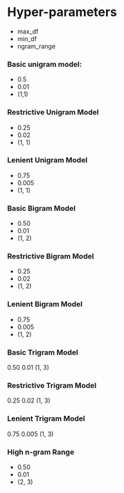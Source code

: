 # Hyper-parameters

- max_df
- min_df
- ngram_range

### Basic unigram model:
- 0.5
- 0.01
- (1,1)

### Restrictive Unigram Model
- 0.25
- 0.02
- (1, 1)

### Lenient Unigram Model
- 0.75
- 0.005
- (1, 1)

### Basic Bigram Model
- 0.50
- 0.01
- (1, 2)

### Restrictive Bigram Model
- 0.25
- 0.02
- (1, 2)

### Lenient Bigram Model
- 0.75
- 0.005
- (1, 2)

### Basic Trigram Model
0.50
0.01
(1, 3)

### Restrictive Trigram Model
0.25
0.02
(1, 3)

### Lenient Trigram Model
0.75
0.005
(1, 3)

### High n-gram Range
- 0.50
- 0.01
- (2, 3)
